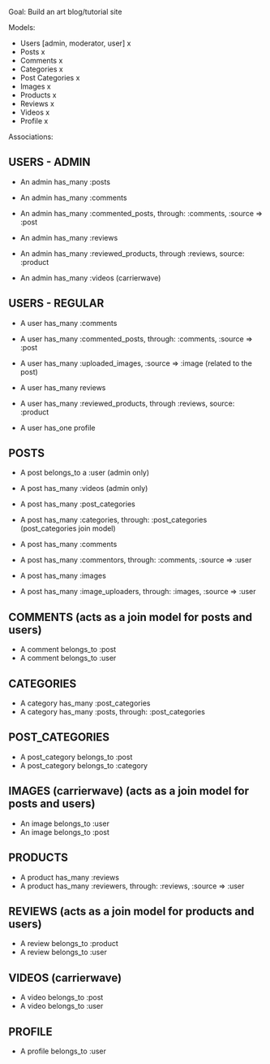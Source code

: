 Goal: Build an art blog/tutorial site

Models:

- Users [admin, moderator, user] x
- Posts x
- Comments x
- Categories x
- Post Categories x
- Images x
- Products x
- Reviews x
- Videos x
- Profile x

Associations:

## USERS - ADMIN
- An admin has_many :posts
- An admin has_many :comments
- An admin has_many :commented_posts, through: :comments, :source => :post

- An admin has_many :reviews
- An admin has_many :reviewed_products, through :reviews, source: :product

- An admin has_many :videos (carrierwave)

## USERS - REGULAR
- A user has_many :comments
- A user has_many :commented_posts, through: :comments, :source => :post

- A user has_many :uploaded_images, :source => :image (related to the post)

- A user has_many reviews
- A user has_many :reviewed_products, through :reviews, source: :product

- A user has_one profile

## POSTS
- A post belongs_to a :user (admin only)

- A post has_many :videos (admin only)

- A post has_many :post_categories
- A post has_many :categories, through: :post_categories (post_categories join model)

- A post has_many :comments
- A post has_many :commentors, through: :comments, :source => :user

- A post has_many :images
- A post has_many :image_uploaders, through: :images, :source => :user

## COMMENTS (acts as a join model for posts and users)
- A comment belongs_to :post
- A comment belongs_to :user

## CATEGORIES
- A category has_many :post_categories
- A category has_many :posts, through: :post_categories

## POST_CATEGORIES
- A post_category belongs_to :post
- A post_category belongs_to :category

## IMAGES (carrierwave) (acts as a join model for posts and users)
- An image belongs_to :user
- An image belongs_to :post

## PRODUCTS
- A product has_many :reviews
- A product has_many :reviewers, through: :reviews, :source => :user

## REVIEWS (acts as a join model for products and users)
- A review belongs_to :product
- A review belongs_to :user

## VIDEOS (carrierwave)
- A video belongs_to :post
- A video belongs_to :user

## PROFILE
- A profile belongs_to :user

